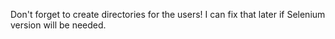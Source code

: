 Don't forget to create directories for the users!
I can fix that later if Selenium version will be needed.
